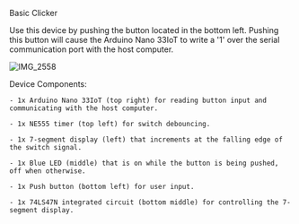 Basic Clicker 

Use this device by pushing the button located in the bottom left. Pushing this button will cause the Arduino Nano 33IoT to write a '1' over the serial communication port with the host computer. 

![IMG_2558](https://github.com/pink10000/qp-fall23/assets/121917210/7003af1e-9032-4ca5-8947-b61cbd8ef5f5)


Device Components:

	- 1x Arduino Nano 33IoT (top right) for reading button input and communicating with the host computer.

	- 1x NE555 timer (top left) for switch debouncing.

	- 1x 7-segment display (left) that increments at the falling edge of the switch signal.

	- 1x Blue LED (middle) that is on while the button is being pushed, off when otherwise.

	- 1x Push button (bottom left) for user input.

	- 1x 74LS47N integrated circuit (bottom middle) for controlling the 7-segment display.
